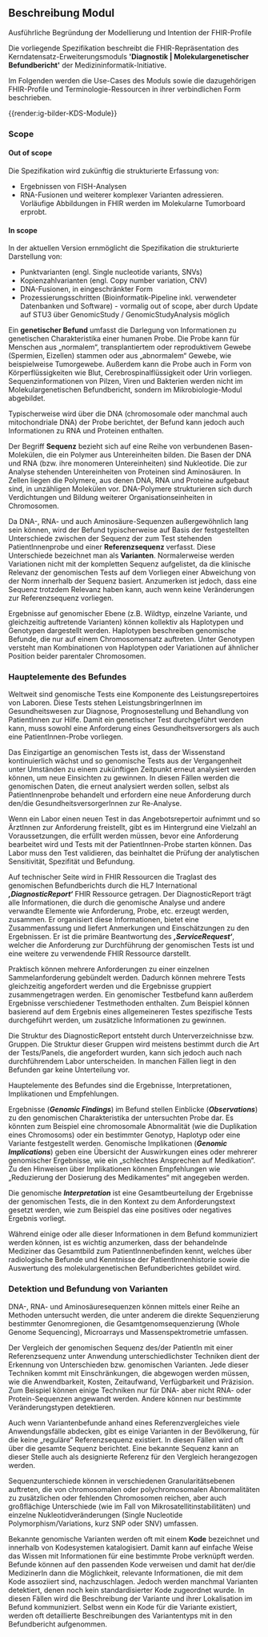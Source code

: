 ## Beschreibung Modul

Ausführliche Begründung der Modellierung und Intention der FHIR-Profile

Die vorliegende Spezifikation beschreibt die
FHIR-Repräsentation des Kerndatensatz-Erweiterungsmoduls **'Diagnostik | Molekulargenetischer Befundbericht'** der Medizininformatik-Initiative. 

Im Folgenden werden die Use-Cases des Moduls sowie die dazugehörigen FHIR-Profile und Terminologie-Ressourcen in ihrer verbindlichen Form beschrieben.


{{render:ig-bilder-KDS-Module}}

### Scope

#### Out of scope
Die Spezifikation wird zukünftig die strukturierte Erfassung von: 
* Ergebnissen von FISH-Analysen 
* RNA-Fusionen und weiterer komplexer Varianten adressieren.</br>
Vorläufige Abbildungen in FHIR werden im Molekularne Tumorboard erprobt. 

#### In scope
In der aktuellen Version ernmöglicht die Spezifikation die strukturierte Darstellung von:</br>
* Punktvarianten (engl. Single nucleotide variants, SNVs)</br>
* Kopienzahlvarianten (engl. Copy number variation, CNV)</br>
* DNA-Fusionen, in eingeschränkter Form</br>
* Prozessierungsschritten (Bioinformatik-Pipeline inkl. verwendeter Datenbanken und Software) - vormalig out of scope, aber durch Update auf STU3 über GenomicStudy / GenomicStudyAnalysis möglich 


 

Ein **genetischer Befund** umfasst die Darlegung von Informationen zu genetischen Charakteristika einer humanen Probe. Die Probe kann für Menschen aus „normalem“, transplantiertem oder reproduktivem Gewebe (Spermien, Eizellen) stammen oder aus „abnormalem“ Gewebe, wie beispielweise Tumorgewebe. Außerdem kann die Probe auch in Form von Körperflüssigkeiten wie Blut, Cerebrospinalflüssigkeit oder Urin vorliegen. 
Sequenzinformationen von Pilzen, Viren und Bakterien werden nicht im Molekulargenetischen Befundbericht, sondern im Mikrobiologie-Modul abgebildet.

Typischerweise wird über die DNA (chromosomale oder manchmal auch mitochondriale DNA) der Probe berichtet, der Befund kann jedoch auch Informationen zu RNA und Proteinen enthalten.

Der Begriff **Sequenz** bezieht sich auf eine Reihe von verbundenen Basen-Molekülen, die ein Polymer aus Untereinheiten bilden. Die Basen der DNA und RNA (bzw. ihre monomeren Untereinheiten) sind Nukleotide. Die zur Analyse stehenden Untereinheiten von Proteinen sind Aminosäuren. In Zellen liegen die Polymere, aus denen DNA, RNA und Proteine aufgebaut sind, in unzähligen Molekülen vor. DNA-Polymere strukturieren sich durch Verdichtungen und Bildung weiterer Organisationseinheiten in Chromosomen.

Da DNA-, RNA- und auch Aminosäure-Sequenzen außergewöhnlich lang sein können, wird der Befund typischerweise auf Basis der festgestellten Unterschiede zwischen der Sequenz der zum Test stehenden PatientInnenprobe und einer **Referenzsequenz** verfasst. 
Diese Unterschiede bezeichnet man als **Varianten**. Normalerweise werden Variationen nicht mit der kompletten Sequenz aufgelistet, da die klinische Relevanz der genomischen Tests auf dem Vorliegen einer Abweichung von der Norm innerhalb der Sequenz basiert. Anzumerken ist jedoch, dass eine Sequenz trotzdem Relevanz haben kann, auch wenn keine Veränderungen zur Referenzsequenz vorliegen.

Ergebnisse auf genomischer Ebene (z.B. Wildtyp, einzelne Variante, und gleichzeitig auftretende Varianten) können kollektiv als Haplotypen und Genotypen dargestellt werden. Haplotypen beschreiben genomische Befunde, die nur auf einem Chromosomensatz auftreten. Unter Genotypen versteht man Kombinationen von Haplotypen oder Variationen auf ähnlicher Position beider parentaler Chromosomen.

### Hauptelemente des Befundes ###

Weltweit sind genomische Tests eine Komponente des Leistungsrepertoires von Laboren. Diese Tests stehen LeistungsbringerInnen im Gesundheitswesen zur Diagnose, Prognosestellung und Behandlung von PatientInnen zur Hilfe. Damit ein genetischer Test durchgeführt werden kann, muss sowohl eine Anforderung eines Gesundheitsversorgers als auch eine PatientInnen-Probe vorliegen. 

Das Einzigartige an genomischen Tests ist, dass der Wissenstand kontinuierlich wächst und so genomische Tests aus der Vergangenheit unter Umständen zu einem zukünftigen Zeitpunkt erneut analysiert werden können, um neue Einsichten zu gewinnen. In diesen Fällen werden die genomischen Daten, die erneut analysiert werden sollen, selbst als PatientInnenprobe behandelt und erfordern eine neue Anforderung durch den/die GesundheitsversorgerInnen zur Re-Analyse. 

Wenn ein Labor einen neuen Test in das Angebotsrepertoir aufnimmt und so ÄrztInnen zur Anforderung freistellt, gibt es im Hintergrund eine Vielzahl an Voraussetzungen, die erfüllt werden müssen, bevor eine Anforderung bearbeitet wird und Tests mit der PatientInnen-Probe starten können. Das Labor muss den Test validieren, das beinhaltet die Prüfung der analytischen Sensitivität, Spezifität und Befundung. 

Auf technischer Seite wird in FHIR Ressourcen die Traglast des genomischen Befundberichts durch die HL7 International ***‚DiagnosticReport‘*** FHIR Ressource getragen. Der DiagnosticReport trägt alle Informationen, die durch die genomische Analyse und andere verwandte Elemente wie Anforderung, Probe, etc. erzeugt werden, zusammen. Er organisiert diese Informationen, bietet eine Zusammenfassung und liefert Anmerkungen und Einschätzungen zu den Ergebnissen. 
Er ist die primäre Beantwortung des ***‚ServiceRequest‘***, welcher die Anforderung zur Durchführung der genomischen Tests ist und eine weitere zu verwendende FHIR Ressource darstellt. 

Praktisch können mehrere Anforderungen zu einer einzelnen Sammelanforderung gebündelt werden. Dadurch können mehrere Tests gleichzeitig angefordert werden und die Ergebnisse gruppiert zusammengetragen werden. Ein genomischer Testbefund kann außerdem Ergebnisse verschiedener Testmethoden enthalten. Zum Beispiel können basierend auf dem Ergebnis eines allgemeineren Testes spezifische Tests durchgeführt werden, um zusätzliche Informationen zu gewinnen.

Die Struktur des DiagnosticReport entsteht durch Unterverzeichnisse bzw. Gruppen. Die Struktur dieser Gruppen wird meistens bestimmt durch die Art der Tests/Panels, die angefordert wurden, kann sich jedoch auch nach durchführendem Labor unterscheiden. In manchen Fällen liegt in den Befunden gar keine Unterteilung vor.

Hauptelemente des Befundes sind die Ergebnisse, Interpretationen, Implikationen und Empfehlungen.

Ergebnisse (***Genomic Findings***) im Befund stellen Einblicke (***Observations***) zu den genomischen Charakteristika der untersuchten Probe dar. Es könnten zum Beispiel eine chromosomale Abnormalität (wie die Duplikation eines Chromosoms) oder ein bestimmter Genotyp, Haplotyp oder eine Variante festgestellt werden. Genomische Implikationen (***Genomic Implications***) geben eine Übersicht der Auswirkungen eines oder mehrerer genomischer Ergebnisse, wie ein „schlechtes Ansprechen auf Medikation“. Zu den Hinweisen über Implikationen können Empfehlungen wie „Reduzierung der Dosierung des Medikamentes“ mit angegeben werden.

Die genomische ***Interpretation*** ist eine Gesamtbeurteilung der Ergebnisse der genomischen Tests, die in den Kontext zu dem Anforderungstext gesetzt werden, wie zum Beispiel das eine positives oder negatives Ergebnis vorliegt.

Während einige oder alle dieser Informationen in dem Befund kommuniziert werden können, ist es wichtig anzumerken, dass der behandelnde Mediziner das Gesamtbild zum PatientInnenbefinden kennt, welches über radiologische Befunde und Kenntnisse der PatientInnenhistorie sowie die Auswertung des molekulargenetischen Befundberichtes gebildet wird.

### Detektion und Befundung von Varianten ###

DNA-, RNA- und Aminosäuresequenzen können mittels einer Reihe an Methoden untersucht werden, die unter anderem die direkte Sequenzierung bestimmter Genomregionen, die Gesamtgenomsequenzierung (Whole Genome Sequencing), Microarrays und Massenspektrometrie umfassen.

Der Vergleich der genomischen Sequenz des/der PatientIn mit einer Referenzsequenz unter Anwendung unterschiedlichster Techniken dient der Erkennung von Unterschieden bzw. genomischen Varianten. Jede dieser Techniken kommt mit Einschränkungen, die abgewogen werden müssen, wie die Anwendbarkeit, Kosten, Zeitaufwand, Verfügbarkeit und Präzision. Zum Beispiel können einige Techniken nur für DNA- aber nicht RNA- oder Protein-Sequenzen angewandt werden. Andere können nur bestimmte Veränderungstypen detektieren. 

Auch wenn Variantenbefunde anhand eines Referenzvergleiches viele Anwendungsfälle abdecken, gibt es einige Varianten in der Bevölkerung, für die keine „reguläre“ Referenzsequenz existiert. In diesen Fällen wird oft über die gesamte Sequenz berichtet. Eine bekannte Sequenz kann an dieser Stelle auch als designierte Referenz für den Vergleich herangezogen werden.

Sequenzunterschiede können in verschiedenen Granularitätsebenen auftreten, die von chromosomalen oder polychromosomalen Abnormalitäten zu zusätzlichen oder fehlenden Chromosomen reichen, aber auch großflächige Unterschiede (wie im Fall von Mikrosatellitinstabilitäten) und einzelne Nukleotidveränderungen (Single Nucleotide Polymorphism/Variations, kurz SNP oder SNV) umfassen.

Bekannte genomische Varianten werden oft mit einem **Kode** bezeichnet und innerhalb von Kodesystemen katalogisiert. Damit kann auf einfache Weise das Wissen mit Informationen für eine bestimmte Probe verknüpft werden. Befunde können auf den passenden Kode verweisen und damit hat der/die MedizinerIn dann die Möglichkeit, relevante Informationen, die mit dem Kode assoziiert sind, nachzuschlagen. Jedoch werden manchmal Varianten detektiert, denen noch kein standardisierter Kode zugeordnet wurde. In diesen Fällen wird die Beschreibung der Variante und ihrer Lokalisation im Befund kommuniziert. Selbst wenn ein Kode für die Variante existiert, werden oft detaillierte Beschreibungen des Variantentyps mit in den Befundbericht aufgenommen.


